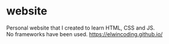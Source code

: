 # website
Personal website that I created to learn HTML, CSS and JS.  
No frameworks have been used. 
https://elwincoding.github.io/
